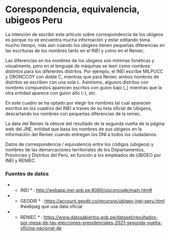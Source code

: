 # Corespondencia, equivalencia, ubigeos Peru


La intención de escribir este artículo sobre correspondencia de los ubigeos es porque no se encuentra mucha información y estar editando toma mucho tiempo, más aún cuando los ubigeos tienen pequeñas diferencias en las escrituras de los nombres tanto en el INEI y como en el Reniec.


Las diferencias en los nombres de los ubigeos son mínimas fonéticas y visualmente, pero en el lenguaje de máquinas se leen como nombres distintos para los diferentes distritos. Por ejemplo, el INEI escribe MILPUCC y ORONCCOY con doble C, mientras que para Reniec ambos nombres de distritos se escriben con una sola c. Asimismo, algunos distritos con nombres compuestos aparecen escritos con guion bajo (_) mientras que la otra entidad aparece con guion alto (-), etc.

En este cuadro se ha optado por elegir los nombres tal cual aparecen escritos en los cuadros del INEI a traves de su lista oficial de Ubigeos, descartando los nombres con pequeñas diferencias de la reniec.

La data del Reniec la obtuve del resultado de la segunda vuelta de la página web del JNE, entidad que basa los nombres de sus ubigeos en la información del Reniec cuando entregan los DNI a todos los ciudadanos.


Datos de correspondencia / equivalencia entre los códigos (ubigeos) y nombres de las demarcaciones
territoriales de los Departamentos, Provincias y Distritos del Perú, en función a los empleados de UBIGEO
por INEI y RENIEC.

###  Fuentes de datos

-  * INEI * :
  http://webapp.inei.gob.pe:8080/sisconcode/main.htm#
  
-  * GEODIR * :
  https://account.geodir.co/recursos/ubigeo-inei-peru.html #webpag que usa data oficial 
  
  
-  * RENIEC * :
  https://www.datosabiertos.gob.pe/dataset/resultados-por-mesa-de-las-elecciones-presidenciales-2021-segunda-vuelta-oficina-nacional-de